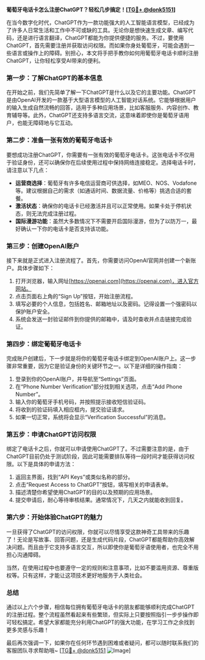 **葡萄牙电话卡怎么注册ChatGPT？轻松几步搞定！[[TG💪+ @donk5151](https://t.me/s/donk5151)]**

在当今数字化时代，ChatGPT作为一款功能强大的人工智能语言模型，已经成为了许多人日常生活和工作中不可或缺的工具。无论你是想快速生成文章、编写代码，还是进行语言翻译，ChatGPT都能为你提供便捷的服务。不过，要使用ChatGPT，首先需要注册并获取访问权限。而如果你身处葡萄牙，可能会遇到一些语言或操作上的障碍。别担心，本文将手把手教你如何用葡萄牙电话卡顺利注册ChatGPT，让你轻松享受AI带来的便利。

### 第一步：了解ChatGPT的基本信息

在开始之前，我们先简单了解一下ChatGPT是什么以及它的主要功能。ChatGPT是由OpenAI开发的一款基于大型语言模型的人工智能对话系统。它能够根据用户的输入生成自然流畅的回答，适用于多种应用场景，比如客服服务、内容创作、教育辅导等。此外，ChatGPT还支持多语言交流，这意味着即使你是葡萄牙语用户，也能无障碍地与它互动。

### 第二步：准备一张有效的葡萄牙电话卡

要想成功注册ChatGPT，你需要有一张有效的葡萄牙电话卡。这张电话卡不仅用于验证身份，还可以确保你在后续使用过程中保持网络连接稳定。选择电话卡时，请注意以下几点：

- **运营商选择**：葡萄牙有许多电信运营商可供选择，如MEO、NOS、Vodafone等。建议根据自己的需求（如通话时间、数据流量、价格等）挑选合适的套餐。
- **激活状态**：确保你的电话卡已经激活并且可以正常使用。如果卡处于停机状态，则无法完成注册过程。
- **国际漫游功能**：虽然大多数情况下不需要开启国际漫游，但为了以防万一，最好确认一下你的电话卡是否支持该功能。

### 第三步：创建OpenAI账户

接下来就是正式进入注册流程了。首先，你需要访问OpenAI官网并创建一个新账户。具体步骤如下：

1. 打开浏览器，输入网址[https://openai.com](https://openai.com)，进入官方网站。
2. 点击页面右上角的“Sign Up”按钮，开始注册流程。
3. 填写必要的个人信息，包括姓名、邮箱地址以及密码。记得设置一个强密码以保护账户安全。
4. 系统会发送一封验证邮件到你提供的邮箱中，请及时查收并点击链接完成验证。

### 第四步：绑定葡萄牙电话卡

完成账户创建后，下一步就是将你的葡萄牙电话卡绑定到OpenAI账户上。这一步骤非常重要，因为它是验证身份的关键环节之一。以下是详细的操作指南：

1. 登录到你的OpenAI账户，并导航至“Settings”页面。
2. 在“Phone Number Verification”部分找到相关选项，点击“Add Phone Number”。
3. 输入你的葡萄牙手机号码，并按照提示接收短信验证码。
4. 将收到的验证码填入相应框内，提交验证请求。
5. 如果一切正常，系统将会显示“Verification Successful”的消息。

### 第五步：申请ChatGPT访问权限

绑定了电话卡之后，你就可以申请使用ChatGPT了。不过需要注意的是，由于ChatGPT目前仍处于测试阶段，因此可能需要排队等待一段时间才能获得访问权限。以下是具体的申请方法：

1. 返回主界面，找到“API Keys”或类似名称的部分。
2. 点击“Request Access to ChatGPT”按钮，填写相关的申请表单。
3. 描述清楚你希望使用ChatGPT的目的以及预期的应用场景。
4. 提交申请后，耐心等待审核结果。通常情况下，几天之内就能收到回复。

### 第六步：开始体验ChatGPT的魅力

一旦获得了ChatGPT的访问权限，你就可以尽情享受这款神奇工具带来的乐趣了！无论是写故事、回答问题，还是生成代码片段，ChatGPT都能帮助你高效解决问题。而且由于它支持多语言交互，所以即使你是葡萄牙语使用者，也完全不用担心沟通障碍。

当然，在使用过程中也要遵守一定的规则和注意事项，比如不要滥用资源、尊重版权等。只有这样，才能让这项技术更好地服务于人类社会。

### 总结

通过以上六个步骤，相信每位拥有葡萄牙电话卡的朋友都能够顺利完成ChatGPT的注册过程。整个流程虽然看起来有些繁琐，但实际上只要按照指引一步步操作即可轻松搞定。希望大家都能充分利用ChatGPT的强大功能，在学习工作之余找到更多灵感与乐趣！

最后再次强调一下，如果你在任何环节遇到困难或者疑问，都可以随时联系我们的客服团队寻求帮助哦~ [[TG💪+ @donk5151](https://t.me/s/donk5151) ![Image](https://i.postimg.cc/rwNCRYN7/Snipaste-2025-04-30-17-27-05.png)]